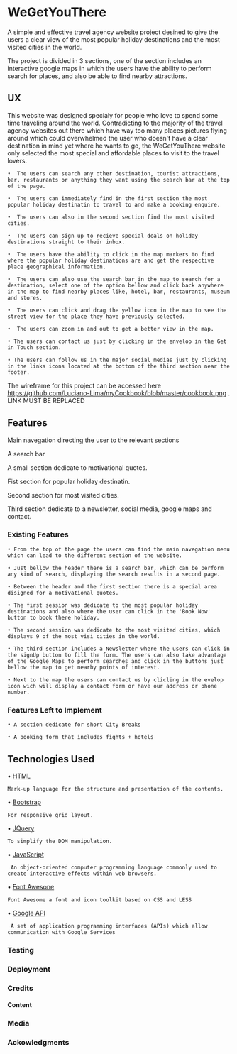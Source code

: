 # WeGetYouThere 

A simple and effective travel agency website project desined to give the users a clear view of the most popular holiday destinations and the most visited cities in the world. 

The project is divided in 3 sections, one of the section includes an interactive google maps in which the users have the ability to perform search for places, and also be able to find nearby attractions.


## UX

This website was designed specialy for people who love to spend some time traveling around the world. Contradicting to the majority of the travel agency websites out there which have way too many places pictures flying around which could overwhelmed 
the user who doesn't have a clear destination in mind yet where he wants to go, the WeGetYouThere website only selected the most special and affordable places to visit to the travel lovers.

    •  The users can search any other destination, tourist attractions, bar, restaurants or anything they want using the search bar at the top of the page.

    •  The users can immediately find in the first section the most popular holiday destinatin to travel to and make a booking enquire.

    •  The users can also in the second section find the most visited cities.

    •  The users can sign up to recieve special deals on holiday destinations straight to their inbox.

    •  The users have the ability to click in the map markers to find where the popular holiday destinations are and get the respective place geographical information.

    •  The users can also use the search bar in the map to search for a destination, select one of the option bellow and click back anywhere in the map to find nearby places like, hotel, bar, restaurants, museum and stores.

    •  The users can click and drag the yellow icon in the map to see the street view for the place they have previously selected.

    •  The users can zoom in and out to get a better view in the map.

    • The users can contact us just by clicking in the envelop in the Get in Touch section.

    • The users can follow us in the major social medias just by clicking in the links icons located at the bottom of the third section near the footer.

The wireframe for this project can be accessed here https://github.com/Luciano-Lima/myCookbook/blob/master/cookbook.png . LINK MUST BE REPLACED

## Features

Main navegation directing the user to the relevant sections

A search bar  

A small section dedicate to motivational quotes.

Fist section for popular holiday destinatin.

Second section for most visited cities.

Third section dedicate to a newsletter, social media, google maps and contact.


### Existing Features

    • From the top of the page the users can find the main navegation menu which can lead to the different section of the website.
    
    • Just bellow the header there is a search bar, which can be perform any kind of search, displaying the search results in a second page.

    • Between the header and the first section there is a special area disigned for a motivational quotes.  

    • The first session was dedicate to the most popular holiday destinations and also where the user can click in the 'Book Now' button to book there holiday.

    • The second session was dedicate to the most visited cities, which displays 9 of the most visi cities in the world.

    • The third section includes a Newsletter where the users can click in the signUp button to fill the form. The users can also take advantage of the Google Maps to perform searches and click in the buttons just bellow the map to get nearby points of interest.

    • Next to the map the users can contact us by clicling in the evelop icon wich will display a contact form or have our address or phone number.


### Features Left to Implement

    • A section dedicate for short City Breaks

    • A booking form that includes fights + hotels

## Technologies Used
  • <a href="https://dev.w3.org/html5/html-author/">HTML</a>
    
    Mark-up language for the structure and presentation of the contents.
        
  • <a href="https://getbootstrap.com/">Bootstrap</a> 
    
    For responsive grid layout.
        
  • <a href="https://jquery.com/">JQuery</a> 
    
    To simplify the DOM manipulation.
    
  • <a href="https://developer.mozilla.org/en-US/docs/Web/JavaScript">JavaScript</a> 
  
     An object-oriented computer programming language commonly used to create interactive effects within web browsers.   
   
  • <a href="https://fontawesome.com/">Font Awesone</a> 
  
    Font Awesome a font and icon toolkit based on CSS and LESS 
    
  • <a href="https://console.cloud.google.com">Google API</a> 
  
     A set of application programming interfaces (APIs) which allow communication with Google Services





    

        
        







### Testing 

### Deployment

### Credits

#### Content

### Media

### Ackowledgments